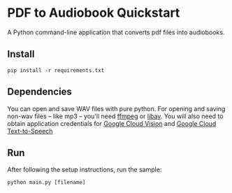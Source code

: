 # PDF to Audiobook Quickstart

A Python command-line application that converts pdf files into audiobooks.

## Install

```shell
pip install -r requirements.txt
```

## Dependencies
You can open and save WAV files with pure python. For opening and saving non-wav 
files – like mp3 – you'll need [ffmpeg](http://www.ffmpeg.org/) or 
[libav](http://libav.org/).
You will also need to obtain application credentials for 
[Google Cloud Vision](https://cloud.google.com/vision/docs/libraries?hl=en_US) and 
[Google Cloud Text-to-Speech](https://cloud.google.com/text-to-speech/docs/libraries?hl=en_US)
## Run

After following the setup instructions, run the sample:

```shell
python main.py [filename]
```